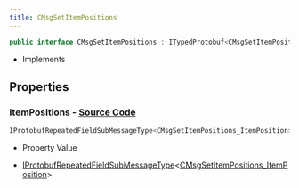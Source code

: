 ```yaml
---
title: CMsgSetItemPositions
---
```


```csharp
public interface CMsgSetItemPositions : ITypedProtobuf<CMsgSetItemPositions>, INativeHandle
```

- Implements

## Properties

### **ItemPositions** - [Source Code](https://github.com/swiftly-solution/swiftlys2/blob/main/managed/src/SwiftlyS2.Generated/Protobufs/Interfaces/CMsgSetItemPositions.cs#L13)

```csharp
IProtobufRepeatedFieldSubMessageType<CMsgSetItemPositions_ItemPosition> ItemPositions { get; }
```

- Property Value

- [IProtobufRepeatedFieldSubMessageType](/docs/api/shared/netmessages/iprotobufrepeatedfieldsubmessagetype-1)<[CMsgSetItemPositions_ItemPosition](/docs/api/shared/protobufdefinitions/cmsgsetitempositions_itemposition)>


